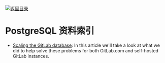 [![返回目录](https://parg.co/UGo)](https://parg.co/b4z) 
# PostgreSQL 资料索引

- [Scaling the GitLab database](http://hn.premii.com/#/article/15586488):  In this article we'll take a look at what we did to help solve these problems for both GitLab.com and self-hosted GitLab instances.